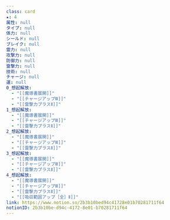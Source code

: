 ```yaml
---
class: card
★: 4
属性: null
タイプ: null
体力: null
シールド: null
ブレイク: null
霊力: null
攻撃力: null
防御力: null
霊撃力: null
技術: null
チャージ: null
運: null
0_想起解放:
  - "[[魔導書展開]]"
  - "[[チャージアップⅢ]]"
  - "[[霊撃力プラスⅡ]]"
1_想起解放:
  - "[[魔導書展開]]"
  - "[[チャージアップⅢ]]"
  - "[[霊撃力プラスⅡ]]"
2_想起解放:
  - "[[魔導書展開]]"
  - "[[チャージアップⅢ]]"
  - "[[霊撃力プラスⅡ]]"
3_想起解放:
  - "[[魔導書展開]]"
  - "[[チャージアップⅢ]]"
  - "[[霊撃力プラスⅡ]]"
4_想起解放:
  - "[[魔導書展開]]"
  - "[[チャージアップⅢ]]"
  - "[[霊撃力プラスⅡ]]"
  - "[[吸収範囲アップ［全］Ⅱ]]"
link: https://www.notion.so/2b3b10bed94c41728e01b70281711f64
notionID: 2b3b10be-d94c-4172-8e01-b70281711f64
---
```

